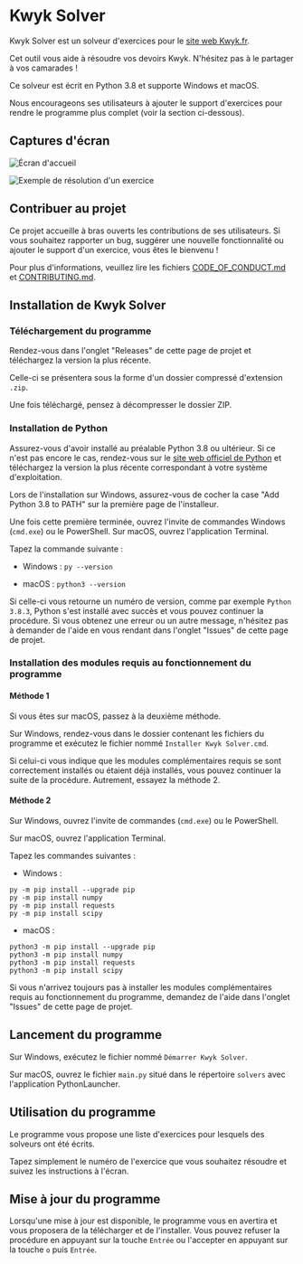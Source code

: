 # Kwyk Solver

Kwyk Solver est un solveur d'exercices pour le [site web Kwyk.fr](https://www.kwyk.fr/).

Cet outil vous aide à résoudre vos devoirs Kwyk. N'hésitez pas à le partager à vos camarades !

Ce solveur est écrit en Python 3.8 et supporte Windows et macOS.

Nous encourageons ses utilisateurs à ajouter le support d'exercices pour rendre le programme plus complet (voir la section ci-dessous).

## Captures d'écran

![Écran d'accueil](https://i.imgur.com/xFdwE7C.png)

![Exemple de résolution d'un exercice](https://i.imgur.com/NOYBdJq.png)

## Contribuer au projet

Ce projet accueille à bras ouverts les contributions de ses utilisateurs. Si vous souhaitez rapporter un bug, suggérer une nouvelle fonctionnalité ou ajouter le support d'un exercice, vous êtes le bienvenu !

Pour plus d'informations, veuillez lire les fichiers [CODE_OF_CONDUCT.md](https://github.com/Younes-Asl/Kwyk-Solver/blob/master/CODE_OF_CONDUCT.md) et [CONTRIBUTING.md](https://github.com/Younes-Asl/Kwyk-Solver/blob/master/CONTRIBUTING.md).

## Installation de Kwyk Solver

### Téléchargement du programme

Rendez-vous dans l'onglet "Releases" de cette page de projet et téléchargez la version la plus récente.

Celle-ci se présentera sous la forme d'un dossier compressé d'extension `.zip`.

Une fois téléchargé, pensez à décompresser le dossier ZIP.

### Installation de Python

Assurez-vous d'avoir installé au préalable Python 3.8 ou ultérieur. Si ce n'est pas encore le cas, rendez-vous sur le [site web officiel de Python](https://www.python.org/downloads/) et téléchargez la version la plus récente correspondant à votre système d'exploitation.

Lors de l'installation sur Windows, assurez-vous de cocher la case "Add Python 3.8 to PATH" sur la première page de l'installeur.

Une fois cette première terminée, ouvrez l'invite de commandes Windows (`cmd.exe`) ou le PowerShell. Sur macOS, ouvrez l'application Terminal.

Tapez la commande suivante :

- Windows : `py --version`

- macOS : `python3 --version`

Si celle-ci vous retourne un numéro de version, comme par exemple `Python 3.8.3`, Python s'est installé avec succès et vous pouvez continuer la procédure. Si vous obtenez une erreur ou un autre message, n'hésitez pas à demander de l'aide en vous rendant dans l'onglet "Issues" de cette page de projet.

### Installation des modules requis au fonctionnement du programme

#### Méthode 1

Si vous êtes sur macOS, passez à la deuxième méthode.

Sur Windows, rendez-vous dans le dossier contenant les fichiers du programme et exécutez le fichier nommé `Installer Kwyk Solver.cmd`.

Si celui-ci vous indique que les modules complémentaires requis se sont correctement installés ou étaient déjà installés, vous pouvez continuer la suite de la procédure. Autrement, essayez la méthode 2.

#### Méthode 2

Sur Windows, ouvrez l'invite de commandes (`cmd.exe`) ou le PowerShell.

Sur macOS, ouvrez l'application Terminal.

Tapez les commandes suivantes :

- Windows :

```text
py -m pip install --upgrade pip
py -m pip install numpy
py -m pip install requests
py -m pip install scipy
```

- macOS :

```text
python3 -m pip install --upgrade pip
python3 -m pip install numpy
python3 -m pip install requests
python3 -m pip install scipy
```

Si vous n'arrivez toujours pas à installer les modules complémentaires requis au fonctionnement du programme, demandez de l'aide dans l'onglet "Issues" de cette page de projet.

## Lancement du programme

Sur Windows, exécutez le fichier nommé `Démarrer Kwyk Solver`.

Sur macOS, ouvrez le fichier `main.py` situé dans le répertoire `solvers` avec l'application PythonLauncher.

## Utilisation du programme

Le programme vous propose une liste d'exercices pour lesquels des solveurs ont été écrits.

Tapez simplement le numéro de l'exercice que vous souhaitez résoudre et suivez les instructions à l'écran.

## Mise à jour du programme

Lorsqu'une mise à jour est disponible, le programme vous en avertira et vous proposera de la télécharger et de l'installer. Vous pouvez refuser la procédure en appuyant sur la touche `Entrée` ou l'accepter en appuyant sur la touche `o` puis `Entrée`.
